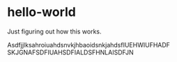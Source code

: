 # hello-world

Just figuring out how this works.

AsdfjjlksahroiuahdsnvkjhbaoidsnkjahdsfIUEHWIUFHADF
SKJGNAFSDFIUAHSDFIALDSFHNLAISDFJN
